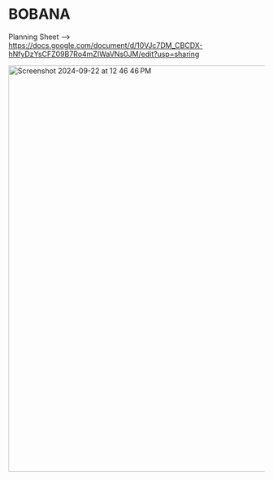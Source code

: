 # BOBANA

Planning Sheet --> https://docs.google.com/document/d/10VJc7DM_CBCDX-hNfyDzYsCFZ09B7Ro4mZIWaVNs0JM/edit?usp=sharing

<img width="799" alt="Screenshot 2024-09-22 at 12 46 46 PM" src="https://github.com/user-attachments/assets/f01bd160-3069-4f54-8b31-dcce9421fc88">
